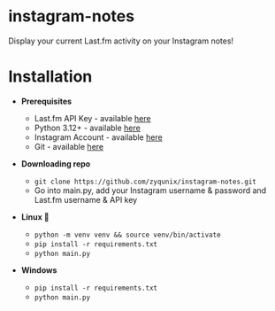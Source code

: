 # instagram-notes
Display your current Last.fm activity on your Instagram notes!

# Installation
  - **Prerequisites**
    - Last.fm API Key   - available [here](https://www.last.fm/api/account/create)
    - Python 3.12+      - available [here](https://www.python.org/downloads)
    - Instagram Account - available [here](https://www.instagram.com)
    - Git               - available [here](https://git-scm.com/)

  - **Downloading repo**
    - ```git clone https://github.com/zyqunix/instagram-notes.git```
    - Go into main.py, add your Instagram username & password and Last.fm username & API key
  
  - **Linux 🐧**
    - ```python -m venv venv && source venv/bin/activate```
    - ```pip install -r requirements.txt```
    - ```python main.py```
    
  - **Windows**
    - ```pip install -r requirements.txt```
    - ```python main.py```

